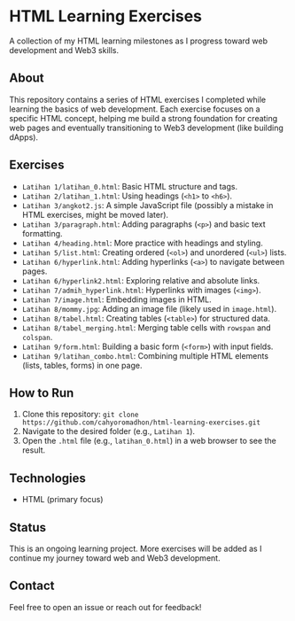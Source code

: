 # HTML Learning Exercises
A collection of my HTML learning milestones as I progress toward web development and Web3 skills.

## About
This repository contains a series of HTML exercises I completed while learning the basics of web development. Each exercise focuses on a specific HTML concept, helping me build a strong foundation for creating web pages and eventually transitioning to Web3 development (like building dApps).

## Exercises
- `Latihan 1/latihan_0.html`: Basic HTML structure and tags.
- `Latihan 2/latihan_1.html`: Using headings (`<h1>` to `<h6>`).
- `Latihan 3/angkot2.js`: A simple JavaScript file (possibly a mistake in HTML exercises, might be moved later).
- `Latihan 3/paragraph.html`: Adding paragraphs (`<p>`) and basic text formatting.
- `Latihan 4/heading.html`: More practice with headings and styling.
- `Latihan 5/list.html`: Creating ordered (`<ol>`) and unordered (`<ul>`) lists.
- `Latihan 6/hyperlink.html`: Adding hyperlinks (`<a>`) to navigate between pages.
- `Latihan 6/hyperlink2.html`: Exploring relative and absolute links.
- `Latihan 7/admih_hyperlink.html`: Hyperlinks with images (`<img>`).
- `Latihan 7/image.html`: Embedding images in HTML.
- `Latihan 8/mommy.jpg`: Adding an image file (likely used in `image.html`).
- `Latihan 8/tabel.html`: Creating tables (`<table>`) for structured data.
- `Latihan 8/tabel_merging.html`: Merging table cells with `rowspan` and `colspan`.
- `Latihan 9/form.html`: Building a basic form (`<form>`) with input fields.
- `Latihan 9/latihan_combo.html`: Combining multiple HTML elements (lists, tables, forms) in one page.

## How to Run
1. Clone this repository: `git clone https://github.com/cahyoromadhon/html-learning-exercises.git`
2. Navigate to the desired folder (e.g., `Latihan 1`).
3. Open the `.html` file (e.g., `latihan_0.html`) in a web browser to see the result.

## Technologies
- HTML (primary focus)

## Status
This is an ongoing learning project. More exercises will be added as I continue my journey toward web and Web3 development.

## Contact
Feel free to open an issue or reach out for feedback!
